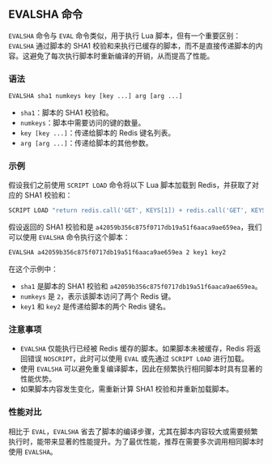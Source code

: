 ## EVALSHA 命令

`EVALSHA` 命令与 `EVAL` 命令类似，用于执行 Lua 脚本，但有一个重要区别：`EVALSHA` 通过脚本的 SHA1 校验和来执行已缓存的脚本，而不是直接传递脚本的内容。这避免了每次执行脚本时重新编译的开销，从而提高了性能。

### 语法

```bash
EVALSHA sha1 numkeys key [key ...] arg [arg ...]
```

- `sha1`：脚本的 SHA1 校验和。
- `numkeys`：脚本中需要访问的键的数量。
- `key [key ...]`：传递给脚本的 Redis 键名列表。
- `arg [arg ...]`：传递给脚本的其他参数。

### 示例

假设我们之前使用 `SCRIPT LOAD` 命令将以下 Lua 脚本加载到 Redis，并获取了对应的 SHA1 校验和：

```bash
SCRIPT LOAD "return redis.call('GET', KEYS[1]) + redis.call('GET', KEYS[2])"
```

假设返回的 SHA1 校验和是 `a42059b356c875f0717db19a51f6aaca9ae659ea`，我们可以使用 `EVALSHA` 命令执行这个脚本：

```bash
EVALSHA a42059b356c875f0717db19a51f6aaca9ae659ea 2 key1 key2
```

在这个示例中：
- `sha1` 是脚本的 SHA1 校验和 `a42059b356c875f0717db19a51f6aaca9ae659ea`。
- `numkeys` 是 `2`，表示该脚本访问了两个 Redis 键。
- `key1` 和 `key2` 是传递给脚本的两个 Redis 键名。

### 注意事项

- `EVALSHA` 仅能执行已经被 Redis 缓存的脚本。如果脚本未被缓存，Redis 将返回错误 `NOSCRIPT`，此时可以使用 `EVAL` 或先通过 `SCRIPT LOAD` 进行加载。
- 使用 `EVALSHA` 可以避免重复编译脚本，因此在频繁执行相同脚本时具有显著的性能优势。
- 如果脚本内容发生变化，需重新计算 SHA1 校验和并重新加载脚本。

### 性能对比

相比于 `EVAL`，`EVALSHA` 省去了脚本的编译步骤，尤其在脚本内容较大或需要频繁执行时，能带来显著的性能提升。为了最优性能，推荐在需要多次调用相同脚本时使用 `EVALSHA`。
